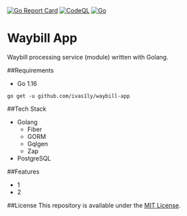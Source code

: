 [![Go Report Card](https://goreportcard.com/badge/gojp/goreportcard)](https://goreportcard.com/report/ivas1ly/waybill-app) [![CodeQL](https://github.com/ivas1ly/waybill-app/actions/workflows/codeql-analysis.yml/badge.svg)](https://github.com/ivas1ly/waybill-app/actions/workflows/codeql-analysis.yml) [![Go](https://github.com/ivas1ly/waybill-app/actions/workflows/go.yml/badge.svg)](https://github.com/ivas1ly/waybill-app/actions/workflows/go.yml)

# Waybill App
Waybill processing service (module) written with Golang.

##Requirements
- Go 1.16

```shell
go get -u github.com/ivas1ly/waybill-app
```

##Tech Stack
- Golang
  - Fiber
  - GORM
  - Gqlgen
  - Zap
- PostgreSQL

##Features
- 1
- 2

##License
This repository is available under the [MIT License](https://github.com/ivas1ly/waybill-app/blob/main/LICENSE).